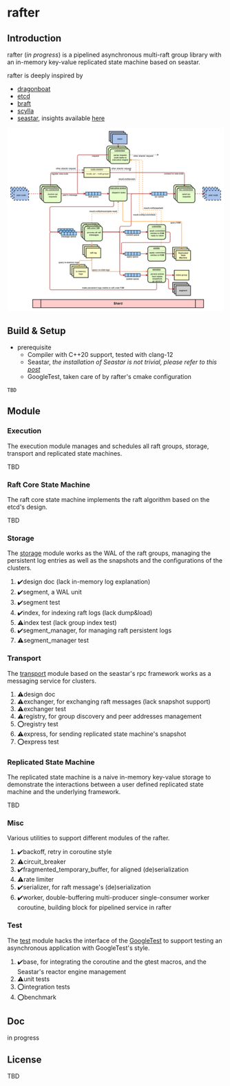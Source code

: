 # rafter

## Introduction

rafter (*in progress*) is a pipelined asynchronous multi-raft group library with an in-memory key-value replicated state machine based on seastar.

rafter is deeply inspired by

- [dragonboat](https://github.com/lni/dragonboat)
- [etcd](https://github.com/etcd-io/etcd)
- [braft](https://github.com/baidu/braft)
- [scylla](https://github.com/scylladb/scylla)
- [seastar](https://github.com/scylladb/seastar), insights
  available [here](https://github.com/JasonYuchen/notes/tree/master/seastar)

![rafter](rafter.drawio.png)

## Build & Setup

- prerequisite
    - Compiler with C++20 support, tested with clang-12
    - Seastar, *the installation of Seastar is not trivial, please refer to
      this [post](https://github.com/JasonYuchen/notes/blob/master/seastar/Setup.md)*
    - GoogleTest, taken care of by rafter's cmake configuration

```shell
TBD
```

## Module

### Execution

The execution module manages and schedules all raft groups, storage, transport and replicated state machines.

TBD

### Raft Core State Machine

The raft core state machine implements the raft algorithm based on the etcd's design.

TBD

### Storage

The [storage](storage/README.md) module works as the WAL of the raft groups, managing the persistent log entries as well
as the snapshots and the configurations of the clusters.

1. ✔️design doc (lack in-memory log explanation)
2. ✔️segment, a WAL unit
3. ✔️segment test
4. ✔️index, for indexing raft logs (lack dump&load)
5. ⚠️index test (lack group index test)
6. ✔️segment_manager, for managing raft persistent logs
7. ⚠️segment_manager test

### Transport

The [transport](transport/README.md) module based on the seastar's rpc framework works as a messaging service for
clusters.

1. ⚠️design doc
2. ⚠️exchanger, for exchanging raft messages (lack snapshot support)
3. ⚠️exchanger test
4. ⚠️registry, for group discovery and peer addresses management
5. ⭕registry test
6. ⚠️express, for sending replicated state machine's snapshot
7. ⭕express test

### Replicated State Machine

The replicated state machine is a naive in-memory key-value storage to demonstrate the interactions between a user
defined replicated state machine and the underlying framework.

TBD

### Misc

Various utilities to support different modules of the rafter.

1. ✔️backoff, retry in coroutine style
2. ⚠️circuit_breaker
3. ✔️fragmented_temporary_buffer, for aligned (de)serialization
4. ⚠️rate limiter
5. ✔️serializer, for raft message's (de)serialization
6. ✔️worker, double-buffering multi-producer single-consumer worker coroutine, building block for pipelined service in
   rafter

### Test

The [test](test/README.md) module hacks the interface of the [GoogleTest](https://github.com/google/googletest) to
support testing an asynchronous application with GoogleTest's style.

1. ✔️base, for integrating the coroutine and the gtest macros, and the Seastar's reactor engine management
2. ⚠️unit tests
3. ⭕integration tests
4. ⭕benchmark

## Doc

in progress

## License

TBD
